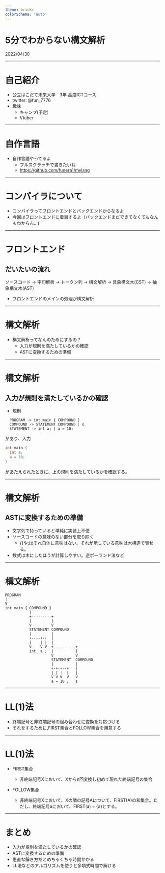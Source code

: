 ```yaml
---
theme: bricks
colorSchema: 'auto'
---
```


# 5分でわからない構文解析
2022/04/30

---

# 自己紹介
- 公立はこだて未来大学　3年 高度ICTコース
- twitter: @fun_7776
- 趣味
  - キャンプ(予定)
  - Vtuber

---

# 自作言語
- 自作言語やってるよ
  - フルスクラッチで書きたいね
  - https://github.com/funera1/mylang

--- 

# コンパイラについて
- コンパイラってフロントエンドとバックエンドからなるよ
- 今回はフロントエンドに着目するよ（バックエンドまだできてなくてもなんもわからん...)

---

# フロントエンド
## だいたいの流れ
ソースコード -> 字句解析 -> トークン列 -> 構文解析 -> 具象構文木(CST) -> 抽象構文木(AST)
- フロントエンドのメインの処理が構文解析

---

# 構文解析
- 構文解析ってなんのためにするの？
  - 入力が規則を満たしているかの確認
  - ASTに変換するための準備

--- 

# 構文解析
## 入力が規則を満たしているかの確認

- 規則
```
  PROGRAM -> int main { COMPOUND }
  COMPOUND -> STATEMENT COMPOUND | ε
  STATEMENT -> int a; | a = 10;
```

があり、入力
```c
int main {
  int a;
  a = 10;
}
```
があたえられたときに、上の規則を満たしているかを確認する。

---

# 構文解析
## ASTに変換するための準備
- 文字列で持っていると単純に実装上不便
- ソースコードの意味のない部分を取り除く
  - {}や;はそれ自体に意味はない。それが示している意味は木構造で表せる。
- 数式は木にしたほうが計算しやすい。逆ポーランド法など

---

# 構文解析
```
PROGRAM
|
V
int main { COMPOUND }
           |
           +---------+
           |         |
           V         V
           STATEMENT COMPOUND
           |         |
           +----+-+  |
           |    | |  |
           V    V V  +----------+
           int  a ;  |          |
                     V          V
                     STATEMENT  COMPOUND
                     |          |
                     +-+-+--+   |
                     | | |  |   |
                     V V V  V   V
                     a = 10 ;   ε
```

---

# LL(1)法
- 終端記号と非終端記号の組み合わせに変換を対応づける
- それをするために,FIRST集合とFOLLOW集合を用意する

---

# LL(1)法
- FIRST集合
  - 非終端記号Xにおいて、Xからn回変換し初めて現れた終端記号の集合

- FOLLOW集合
  - 非終端記号Xにおいて、Xの隣の記号Aについて、FIRST(A)の和集合。ただし、終端記号aにおいて、FIRST(a) = {a}とする。

---

# まとめ
- 入力が規則を満たしているかの確認
- ASTに変換するための準備
- 愚直な解き方だとめちゃくちゃ時間かかる
- LL法などのアルゴリズムを使うと多項式時間で解ける